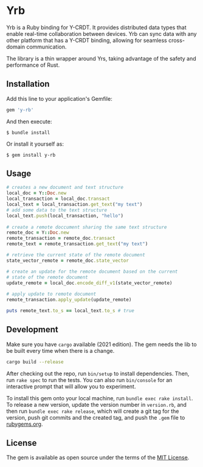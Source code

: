 # Yrb

Yrb is a Ruby binding for Y-CRDT. It provides distributed data types that enable
real-time collaboration between devices. Yrb can sync data with any other
platform that has a Y-CRDT binding, allowing for seamless cross-domain
communication.

The library is a thin wrapper around Yrs, taking advantage of the safety and
performance of Rust.

## Installation

Add this line to your application's Gemfile:

```ruby
gem 'y-rb'
```

And then execute:

    $ bundle install

Or install it yourself as:

    $ gem install y-rb

## Usage

```ruby
# creates a new document and text structure
local_doc = Y::Doc.new
local_transaction = local_doc.transact  
local_text = local_transaction.get_text("my text")  
# add some data to the text structure
local_text.push(local_transaction, "hello")  
  
# create a remote doccument sharing the same text structure
remote_doc = Y::Doc.new
remote_transaction = remote_doc.transact  
remote_text = remote_transaction.get_text("my text")  

# retrieve the current state of the remote document
state_vector_remote = remote_doc.state_vector  

# create an update for the remote document based on the current
# state of the remote document
update_remote = local_doc.encode_diff_v1(state_vector_remote)  
  
# apply update to remote document
remote_transaction.apply_update(update_remote)  

puts remote_text.to_s == local_text.to_s # true  
```  

## Development

Make sure you have `cargo` available (2021 edition). The gem needs the lib to
be built every time when there is a change.

```bash
cargo build --release
```

After checking out the repo, run `bin/setup` to install dependencies. Then,
run `rake spec` to run the tests. You can also run `bin/console` for an
interactive prompt that will allow you to experiment.

To install this gem onto your local machine, run `bundle exec rake install`.
To release a new version, update the version number in `version.rb`, and then
run `bundle exec rake release`, which will create a git tag for the version,
push git commits and the created tag, and push the `.gem` file to
[rubygems.org](https://rubygems.org).

## License

The gem is available as open source under the terms of the
[MIT License](https://opensource.org/licenses/MIT).
